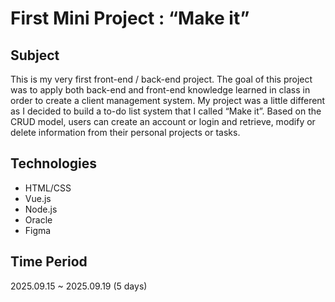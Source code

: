 # First Mini Project : “Make it”  
## Subject  
This is my very first front-end / back-end project.
The goal of this project was to apply both back-end and front-end knowledge learned in class in order to create a client management system.
My project was a little different as I decided to build a to-do list system that I called “Make it”.
Based on the CRUD model, users can create an account or login and retrieve, modify or delete information from their personal projects or tasks.
## Technologies
+ HTML/CSS
+ Vue.js
+ Node.js
+ Oracle
+ Figma
## Time Period
2025.09.15 ~ 2025.09.19 (5 days)
